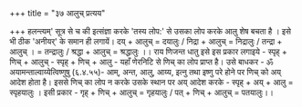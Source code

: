 +++
title = "३७ आलुच् प्रत्यय"

+++
हलन्त्यम्' सूत्र से च की इत्संज्ञा करके 'तस्य लोप:' से उसका लोप करके आलु शेष बचता है । इसे भी ठीक 'अनीयर्' के समान ही लगायें।
दय् + आलुच् = दयालुः / निद्रा + आलुच् = निद्रालुः / तन्द्रा + आलुच् । = तन्द्रालुः / श्रद्धा + आलुच् = श्रद्धालुः ।।
राय णिजन्त धातु इसे इस प्रकार लगाइये -
स्पृह् + णिच् + आलुच् - स्पृह् + णिच् + आलु -
यहाँ णेरनिटि से णिच् का लोप प्राप्त है। उसे बाधकर - ॐ अयामन्ताल्वाय्येत्विष्णुषु (६.४.५५)- आम्, अन्त, आलु, आय्य, इत्नु तथा इष्णु परे होने पर णिच् को अय् आदेश होता है।
इससे णिच् का लोप न करके उसके स्थान पर अय् आदेश करके - स्पृह् + अय् + आलु = स्पृहयालुः । इसी प्रकार - गृह् + णिच् + आलुच् = गृहयालुः / पत् + णिच् + आलुच् = पतयालुः।।